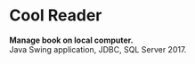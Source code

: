 # Cool Reader
<b>Manage book on local computer.</b><br />
Java Swing application, JDBC, SQL Server 2017.
